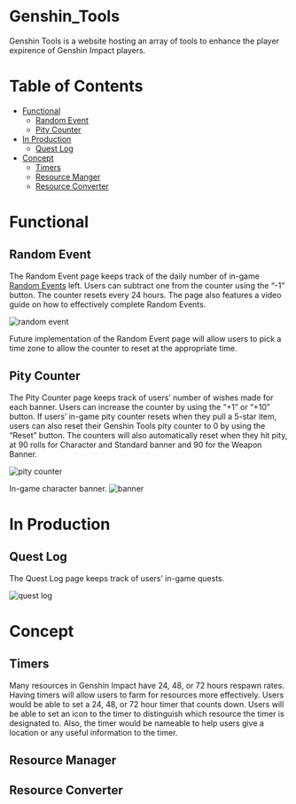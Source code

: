 # Genshin_Tools
Genshin Tools is a website hosting an array of tools to enhance the player expirence of Genshin Impact players.

# Table of Contents
* [Functional](#functional)
    * [Random Event](#random-event)
    * [Pity Counter](#pity-counteer)
* [In Production](#in-production)
    * [Quest Log](#quest-log)
* [Concept](#concept)
    * [Timers](#timers)
    * [Resource Manger](#resource-manager)
    * [Resource Converter](#resource-converter)

# Functional

## Random Event
The Random Event page keeps track of the daily number of in-game [Random Events](https://genshin-impact.fandom.com/wiki/Random_Event) left. Users can subtract one from the counter using the “-1” button. The counter resets every 24 hours. The page also features a video guide on how to effectively complete Random Events.

![random event](https://i.imgur.com/cLEKORj.png)

Future implementation of the Random Event page will allow users to pick a time zone to allow the counter to reset at the appropriate time.


## Pity Counter

The Pity Counter page keeps track of users’ number of wishes made for each banner. Users can increase the counter by using the “+1” or “+10” button. If users’ in-game pity counter resets when they pull a 5-star item, users can also reset their Genshin Tools pity counter to 0 by using the “Reset” button. The counters will also automatically reset when they hit pity, at 90 rolls for Character and Standard banner and 90 for the Weapon Banner.

![pity counter](https://i.imgur.com/1K5ZFGo.png)

In-game character banner.
![banner](https://i.ytimg.com/vi/wttEUJHw4hA/maxresdefault.jpg)

# In Production

## Quest Log

The Quest Log page keeps track of users’ in-game quests.

![quest log](https://i.imgur.com/aiVmuHZ.png)

# Concept

## Timers

Many resources in Genshin Impact have 24, 48, or 72 hours respawn rates. Having timers will allow users to farm for resources more effectively. Users would be able to set a 24, 48, or 72 hour timer that counts down. Users will be able to set an icon to the timer to distinguish which resource the timer is designated to. Also, the timer would be nameable to help users give a location or any useful information to the timer.

## Resource Manager

## Resource Converter 